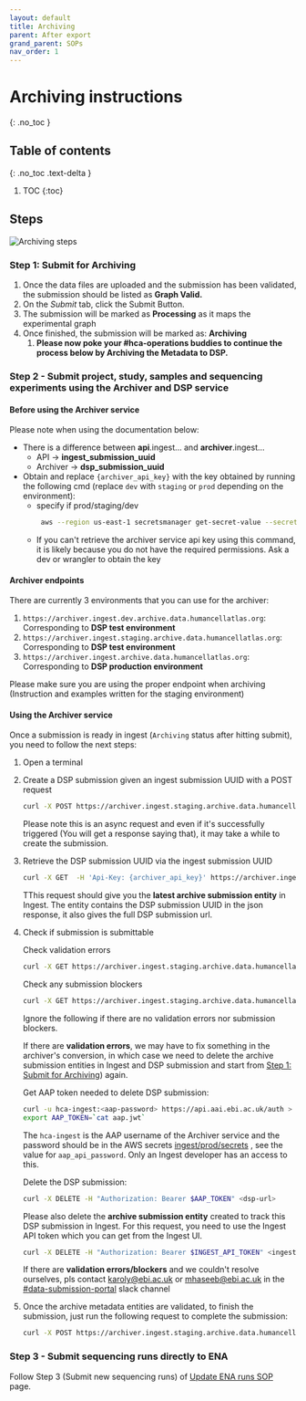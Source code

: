 ```yaml
---
layout: default
title: Archiving
parent: After export
grand_parent: SOPs
nav_order: 1
---
```

<script src="https://kit.fontawesome.com/fc66878563.js" crossorigin="anonymous"></script>

# Archiving instructions
{: .no_toc }

## Table of contents
{: .no_toc .text-delta }

1. TOC
{:toc}


## Steps

![Archiving steps](https://www.plantuml.com/plantuml/proxy?cache=no&src=https://raw.githubusercontent.com/ebi-ait/hca-ebi-wrangler-central/master/assets/plantuml_diagrams/archiving_sop.diag)


### Step 1: Submit for Archiving

1. Once the data files are uploaded and the submission has been validated, the submission should be listed as **Graph Valid.**
2. On the _Submit_ tab, click the Submit Button.
3. The submission will be marked as **Processing** as it maps the experimental graph
4. Once finished, the submission will be marked as: **Archiving**
    1. **Please now poke your #hca-operations buddies to continue the process below by Archiving the Metadata to DSP.**
    
### Step 2 - Submit project, study, samples and sequencing experiments using the Archiver and DSP service

#### Before using the Archiver service 

Please note when using the documentation below:

*   There is a difference between **api**.ingest… and **archiver**.ingest…
    * API -> **ingest_submission_uuid**
    * Archiver -> **dsp_submission_uuid**
*   Obtain and replace `{archiver_api_key}` with the key obtained by running the following cmd (replace `dev` with `staging` or `prod` depending on the environment):
    *   specify if prod/staging/dev
        ```bash
         aws --region us-east-1 secretsmanager get-secret-value --secret-id ingest/archiver/wrangler/secrets --query SecretString --output text | jq -jr .prod_archiver_api_key
        ``` 
    *   If you can't retrieve the archiver service api key using this command, it is likely because you do not have the required permissions. Ask a dev or wrangler to obtain the key


#### Archiver endpoints
There are currently 3 environments that you can use for the archiver:

1. `https://archiver.ingest.dev.archive.data.humancellatlas.org`: Corresponding to **DSP test environment**
1. `https://archiver.ingest.staging.archive.data.humancellatlas.org`: Corresponding to **DSP test environment**
1. `https://archiver.ingest.archive.data.humancellatlas.org`: Corresponding to **DSP production environment**

Please make sure you are using the proper endpoint when archiving (Instruction and examples written for the staging environment)

#### Using the Archiver service

Once a submission is ready in ingest (`Archiving` status after hitting submit), you need to follow the next steps:

1. Open a terminal
1. Create a DSP submission given an ingest submission UUID with a POST request
   ```bash
   curl -X POST https://archiver.ingest.staging.archive.data.humancellatlas.org/archiveSubmissions -H 'Content-Type: application/json' -H 'Api-Key: {archiver_api_key}' -d '{"submission_uuid": "{ingest_submission_uuid}", "alias_prefix": "HCA", "exclude_types": ["sequencingRun"] }'
   ```
   Please note this is an async request and even if it's successfully triggered (You will get a response saying that), it may take a while to create the submission.

1. Retrieve the DSP submission UUID via the ingest submission UUID

   ```bash
   curl -X GET  -H 'Api-Key: {archiver_api_key}' https://archiver.ingest.staging.archive.data.humancellatlas.org/latestArchiveSubmission/<ingest_submission_uuid>
   ```

   TThis request should give you the **latest archive submission entity** in Ingest. The entity contains the DSP submission UUID in the json response, it also gives the full DSP submission url.

1. Check if submission is submittable

    Check validation errors
    ```bash
    curl -X GET https://archiver.ingest.staging.archive.data.humancellatlas.org/archiveSubmissions/<dsp_submission_uuid>/validationErrors -H 'Api-Key: {archiver_api_key}' 
    ```

    Check any submission blockers
    ```bash
    curl -X GET https://archiver.ingest.staging.archive.data.humancellatlas.org/archiveSubmissions/<dsp_submission_uuid>/blockers -H 'Api-Key: {archiver_api_key}' 
    ```

    Ignore the following if there are no validation errors nor submission blockers.
    
    If there are **validation errors**, we may have to fix something in the archiver's conversion, in which case we need to delete the archive submission entities in Ingest and DSP submission and start from [Step 1: Submit for Archiving](#step-1-submit-for-archiving)) again.  
   
    Get AAP token needed to delete DSP submission:
    ```bash
    curl -u hca-ingest:<aap-password> https://api.aai.ebi.ac.uk/auth > aap.jwt
    export AAP_TOKEN=`cat aap.jwt`
    ```
    The `hca-ingest` is the AAP username of the Archiver service and the password should be in the AWS secrets [ingest/prod/secrets](https://us-east-1.console.aws.amazon.com/secretsmanager/home?region=us-east-1#!/secret?name=ingest%2Fprod%2Fsecrets) , see the value for `aap_api_password`. Only an Ingest developer has an access to this.

    Delete the DSP submission:
    ```bash
    curl -X DELETE -H "Authorization: Bearer $AAP_TOKEN" <dsp-url>
    ```

    Please also delete the **archive submission entity** created to track this DSP submission in Ingest. For this request, you need to use the Ingest API token which you can get from the Ingest UI.
    ```bash
    curl -X DELETE -H "Authorization: Bearer $INGEST_API_TOKEN" <ingest-archive-submission-self-url>
    ```

    If there are **validation errors/blockers** and we couldn't resolve ourselves, pls contact karoly@ebi.ac.uk or mhaseeb@ebi.ac.uk in the [#data-submission-portal](https://embl-ebi-ait.slack.com/archives/CNL3AH7BQ) slack channel 

1. Once the archive metadata entities are validated, to finish the submission, just run the following request to complete the submission:
    ```bash
    curl -X POST https://archiver.ingest.staging.archive.data.humancellatlas.org/archiveSubmissions/<dsp_submission_uuid>/complete -H 'Api-Key: {archiver_api_key}' 
    ```

### Step 3 - Submit sequencing runs directly to ENA

Follow Step 3 (Submit new sequencing runs) of [Update ENA runs SOP](update_ena_runs_SOP.md#3---submit-new-sequencing-runs) page.